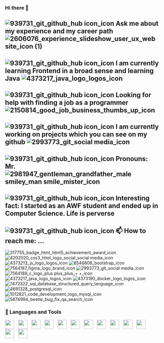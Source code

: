 ### Hi there 👋

## ![939731_git_github_hub icon_icon](https://github.com/SebastianK2000/SebastianK2000/assets/127401994/fa2b2940-00d1-484d-a3c7-52ccc8f8f3e5) Ask me about my experience and my career path ![2606076_experience_slideshow_user_ux_website_icon (1)](https://github.com/SebastianK2000/SebastianK2000/assets/127401994/d41bab3c-e68a-47ea-a441-761f379ffede)
## ![939731_git_github_hub icon_icon](https://github.com/SebastianK2000/SebastianK2000/assets/127401994/fa2b2940-00d1-484d-a3c7-52ccc8f8f3e5) I am currently learning Frontend in a broad sense and learning Java ![4373217_java_logo_logos_icon](https://github.com/SebastianK2000/SebastianK2000/assets/127401994/966ed175-2464-42bd-bdbf-da5ab438616b)
## ![939731_git_github_hub icon_icon](https://github.com/SebastianK2000/SebastianK2000/assets/127401994/fa2b2940-00d1-484d-a3c7-52ccc8f8f3e5) Looking for help with finding a job as a programmer ![2150814_good_job_business_thumbs_up_icon](https://github.com/SebastianK2000/SebastianK2000/assets/127401994/8b1ef71d-1b45-4e2b-82ed-34e328e75d19)
## ![939731_git_github_hub icon_icon](https://github.com/SebastianK2000/SebastianK2000/assets/127401994/fa2b2940-00d1-484d-a3c7-52ccc8f8f3e5) I am currently working on projects which you can see on my github ![2993773_git_social media_icon](https://github.com/SebastianK2000/SebastianK2000/assets/127401994/d0bd19b2-ce36-45bf-99d7-c1b7f8b462c4)
## ![939731_git_github_hub icon_icon](https://github.com/SebastianK2000/SebastianK2000/assets/127401994/fa2b2940-00d1-484d-a3c7-52ccc8f8f3e5) Pronouns: Mr. ![2981947_gentleman_grandfather_male smiley_man smile_mister_icon](https://github.com/SebastianK2000/SebastianK2000/assets/127401994/e024897e-18bd-484a-9afa-dca4e81d62a6)
## ![939731_git_github_hub icon_icon](https://github.com/SebastianK2000/SebastianK2000/assets/127401994/fa2b2940-00d1-484d-a3c7-52ccc8f8f3e5) Interesting fact: I started as an AWF student and ended up in Computer Science. Life is perverse
## ![939731_git_github_hub icon_icon](https://github.com/SebastianK2000/SebastianK2000/assets/127401994/fa2b2940-00d1-484d-a3c7-52ccc8f8f3e5) 📫 How to reach me: ...

![317755_badge_html_html5_achievement_award_icon](https://github.com/SebastianK2000/SebastianK2000/assets/127401994/7f56adb8-ee3e-4ed8-b86a-01cc3038a8bf)
![4202020_css3_html_logo_social_social media_icon](https://github.com/SebastianK2000/SebastianK2000/assets/127401994/c8f16dbe-03df-4183-aa29-bcb7944e14aa)
![4373213_js_logo_logos_icon](https://github.com/SebastianK2000/SebastianK2000/assets/127401994/0c141b81-3818-45c0-a03d-d091cddc5d3b)
![8546808_bootstrap_icon](https://github.com/SebastianK2000/SebastianK2000/assets/127401994/3c922f39-a03c-4ae0-9da5-b8bf00d9251e)
![7564187_figma_logo_brand_icon](https://github.com/SebastianK2000/SebastianK2000/assets/127401994/d2b849ce-f3b6-41b6-a31f-a7521255267a)
![2993773_git_social media_icon](https://github.com/SebastianK2000/SebastianK2000/assets/127401994/34b9ef58-41bc-47a9-a859-ea5529d92a91)
![7564189_c_logo_plus plus_plus_+ +_icon](https://github.com/SebastianK2000/SebastianK2000/assets/127401994/46541b4b-a71c-413f-8c23-2d457449a9e9)
![4373217_java_logo_logos_icon](https://github.com/SebastianK2000/SebastianK2000/assets/127401994/5d066d7c-cdb9-4114-ae90-1d18c78dc426)
![4373190_docker_logo_logos_icon](https://github.com/SebastianK2000/SebastianK2000/assets/127401994/3eb48554-7e56-48b4-9fb7-1d4de23e3984)
![7472322_sql_database_structured_query_language_icon](https://github.com/SebastianK2000/SebastianK2000/assets/127401994/930cb819-576c-44ec-bcf4-b2464b5ed3ca)
![4691328_postgresql_icon](https://github.com/SebastianK2000/SebastianK2000/assets/127401994/2a0e7f40-97bd-4599-bdb4-da6567619079)
![1012821_code_development_logo_mysql_icon](https://github.com/SebastianK2000/SebastianK2000/assets/127401994/725faf9a-f86a-4574-b16e-7a7ffd1da52b)
![5674994_beetle_bug_fix_qa_search_icon](https://github.com/SebastianK2000/SebastianK2000/assets/127401994/c63bac47-cb71-4933-9ee5-f41572a26058)


### 🧰 Languages and Tools

<img align="left" alt="" width="30px" style="padding-right:10px;" src=""/>
<img align="left" alt="" width="30px" style="padding-right:10px;" src=""/>
<img align="left" alt="" width="30px" style="padding-right:10px;" src=""/>
<img align="left" alt="" width="30px" style="padding-right:10px;" src=""/>
<img align="left" alt="" width="30px" style="padding-right:10px;" src=""/>
<img align="left" alt="" width="30px" style="padding-right:10px;" src=""/>
<img align="left" alt="" width="30px" style="padding-right:10px;" src=""/>
<img align="left" alt="" width="30px" style="padding-right:10px;" src=""/>
<img align="left" alt="" width="30px" style="padding-right:10px;" src=""/>
<img align="left" alt="" width="30px" style="padding-right:10px;" src=""/>
<img align="left" alt="" width="30px" style="padding-right:10px;" src=""/>
<img align="left" alt="" width="30px" style="padding-right:10px;" src=""/>
<img align="left" alt="" width="30px" style="padding-right:10px;" src=""/>
<br />

#

